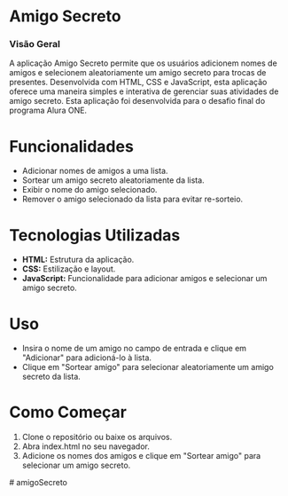 #  Amigo Secreto
### Visão Geral
A aplicação Amigo Secreto permite que os usuários adicionem nomes de amigos e selecionem aleatoriamente um amigo secreto para trocas de presentes. Desenvolvida com HTML, CSS e JavaScript, esta aplicação oferece uma maneira simples e interativa de gerenciar suas atividades de amigo secreto. Esta aplicação foi desenvolvida para o desafio final do programa Alura ONE.

#  Funcionalidades
- Adicionar nomes de amigos a uma lista.
- Sortear um amigo secreto aleatoriamente da lista.
- Exibir o nome do amigo selecionado.
- Remover o amigo selecionado da lista para evitar re-sorteio.
#  Tecnologias Utilizadas
- **HTML:** Estrutura da aplicação.
- **CSS:** Estilização e layout.
- **JavaScript:** Funcionalidade para adicionar amigos e selecionar um amigo secreto.
# Uso
- Insira o nome de um amigo no campo de entrada e clique em "Adicionar" para adicioná-lo à lista.
- Clique em "Sortear amigo" para selecionar aleatoriamente um amigo secreto da lista.

# Como Começar
 1.  Clone o repositório ou baixe os arquivos.
2. Abra index.html no seu navegador.
3. Adicione os nomes dos amigos e clique em "Sortear amigo" para selecionar um amigo secreto.


#   a m i g o S e c r e t o  
 